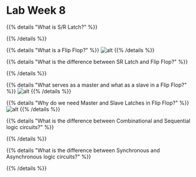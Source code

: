 # Lab Week 8

{{% details "What is S/R Latch?" %}}

{{% /details %}}

{{% details "What is a Flip Flop?" %}}
![alt](/images/img18.png)
{{% /details %}}

{{% details "What is the difference between SR Latch and Flip Flop?" %}}

{{% /details %}}

{{% details "What serves as a master and what as a slave in a Flip Flop?" %}}
![alt](/images/img17.png)
{{% /details %}}

{{% details "Why do we need Master and Slave Latches in Flip Flop?" %}}
![alt](/images/img19.png)
{{% /details %}}

{{% details "What is the difference between Combinational and Sequential logic circuits?" %}}

{{% /details %}}

{{% details "What is the difference between Synchronous and Asynchronous logic circuits?" %}}

{{% /details %}}
